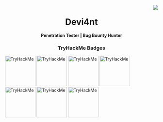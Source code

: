 <img align="right" src="https://visitor-badge.laobi.icu/badge?page_id=Devi4ntHacker.visitor-badge&left_color=red&right_color=black" />

<h1 align="center">Devi4nt</h1>

<p align="center">
  <strong>Penetration Tester | Bug Bounty Hunter</strong>
</p>

<h3 align="center">TryHackMe Badges</h3>

<script src="https://tryhackme.com/badge/1982037"></script>
<p>
  <img src="https://assets.tryhackme.com/img/badges/networkfundamentals.svg" alt="TryHackMe" width="100">
  <img src="https://assets.tryhackme.com/img/badges/howthewebworks.svg" alt="TryHackMe" width="100">
  <img src="https://assets.tryhackme.com/img/badges/firstfour.svg" alt="TryHackMe" width="100">
  <img src="https://assets.tryhackme.com/img/badges/webbed.svg" alt="TryHackMe" width="100">
  <img src="https://assets.tryhackme.com/img/badges/streak7.svg" alt="TryHackMe" width="100">
  <img src="https://assets.tryhackme.com/img/badges/introtooffensivesecurity.svg" alt="TryHackMe" width="100">
  <img src="https://assets.tryhackme.com/img/badges/securityawareness.svg" alt="TryHackMe" width="100">
</p>
